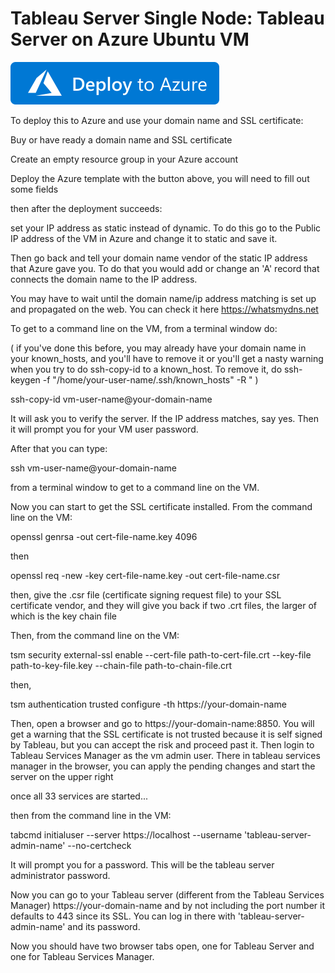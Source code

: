 # Tableau Server Single Node: Tableau Server on Azure Ubuntu VM

[![Deploy To Azure](https://raw.githubusercontent.com/Azure/azure-quickstart-templates/master/1-CONTRIBUTION-GUIDE/images/deploytoazure.svg?sanitize=true)](https://portal.azure.com/#create/Microsoft.Template/uri/https%3A%2F%2Fraw.githubusercontent.com%2Fsideshowtom%2Fks_visualization%2Fmain%2Fazuredeploy.json)


To deploy this to Azure and use your domain name and SSL certificate:

Buy or have ready a domain name and SSL certificate

Create an empty resource group in your Azure account

Deploy the Azure template with the button above, you will need to fill out some fields

then after the deployment succeeds:

set your IP address as static instead of dynamic.  To do this go to the Public IP address of the VM in Azure and change it to static and save it. 

Then go back and tell your domain name vendor of the static IP address that Azure gave you.  To do that you would add or change an 'A' record that connects the domain name to the IP address.

You may have to wait until the domain name/ip address matching is set up and propagated on the web.  You can check it here https://whatsmydns.net

To get to a command line on the VM, from a terminal window do:

(
if you've done this before, you may already have your domain name in your known_hosts, and you'll have to remove it or you'll get a nasty warning when you try to do ssh-copy-id to a known_host.  To remove it, do
ssh-keygen -f "/home/your-user-name/.ssh/known_hosts" -R "<your domain name>
)

ssh-copy-id vm-user-name\@your-domain-name

It will ask you to verify the server.  If the IP address matches, say yes. Then it will prompt you for your VM user password.

After that you can type:

ssh vm-user-name\@your-domain-name

from a terminal window to get to a command line on the VM.

Now you can start to get the SSL certificate installed.  From the command line on the VM:

openssl genrsa -out cert-file-name.key 4096

then

 openssl req -new -key cert-file-name.key -out cert-file-name.csr

then, give the .csr file (certificate signing request file) to your SSL certificate vendor, and they will give you back if two .crt files, the larger of which is the key chain file

Then, from the command line on the VM:

tsm security external-ssl enable --cert-file path-to-cert-file.crt --key-file path-to-key-file.key --chain-file path-to-chain-file.crt

then,

tsm authentication trusted configure -th https://your-domain-name

Then, open a browser and go to https://your-domain-name:8850.  You will get a warning that the SSL certificate is not trusted because it is self signed by Tableau, but you can accept the risk and proceed past it.  Then login to Tableau Services Manager as the vm admin user.  There in tableau services manager in the browser, you can apply the pending changes and start the server on the upper right

once all 33 services are started...

then from the command line in the VM:

tabcmd initialuser --server https://localhost --username 'tableau-server-admin-name' --no-certcheck

It will prompt you for a password.  This will be the tableau server administrator password.

Now you can go to your Tableau server (different from the Tableau Services Manager)
https://your-domain-name
and by not including the port number it defaults to 443 since its SSL.
You can log in there with 'tableau-server-admin-name' and its password.

Now you should have two browser tabs open, one for Tableau Server and one for Tableau Services Manager.

